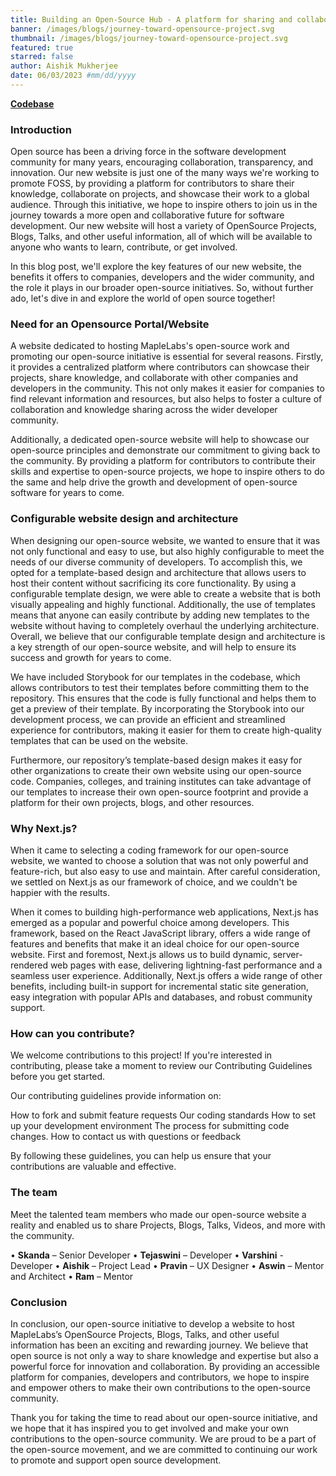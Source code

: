 ```yaml
---
title: Building an Open-Source Hub - A platform for sharing and collaboration
banner: /images/blogs/journey-toward-opensource-project.svg
thumbnail: /images/blogs/journey-toward-opensource-project.svg
featured: true
starred: false
author: Aishik Mukherjee
date: 06/03/2023 #mm/dd/yyyy
---
```


**[Codebase](https://github.com/maplelabs/FOSS-HUB-website.git)**

### Introduction

Open source has been a driving force in the software development community for many years, encouraging collaboration, transparency, and innovation. Our new website is just one of the many ways we're working to promote FOSS, by providing a platform for contributors to share their knowledge, collaborate on projects, and showcase their work to a global audience. Through this initiative, we hope to inspire others to join us in the journey towards a more open and collaborative future for software development. Our new website will host a variety of OpenSource Projects, Blogs, Talks, and other useful information, all of which will be available to anyone who wants to learn, contribute, or get involved. 

In this blog post, we'll explore the key features of our new website, the benefits it offers to companies, developers and the wider community, and the role it plays in our broader open-source initiatives. So, without further ado, let's dive in and explore the world of open source together!


### Need for an Opensource Portal/Website

A website dedicated to hosting MapleLabs's open-source work and promoting our open-source initiative is essential for several reasons. Firstly, it provides a centralized platform where contributors can showcase their projects, share knowledge, and collaborate with other companies and developers in the community. This not only makes it easier for companies to find relevant information and resources, but also helps to foster a culture of collaboration and knowledge sharing across the wider developer community. 

Additionally, a dedicated open-source website will help to showcase our open-source principles and demonstrate our commitment to giving back to the community. By providing a platform for contributors to contribute their skills and expertise to open-source projects, we hope to inspire others to do the same and help drive the growth and development of open-source software for years to come.

### Configurable website design and architecture

When designing our open-source website, we wanted to ensure that it was not only functional and easy to use, but also highly configurable to meet the needs of our diverse community of developers. To accomplish this, we opted for a template-based design and architecture that allows users to host their content without sacrificing its core functionality. By using a configurable template design, we were able to create a website that is both visually appealing and highly functional. Additionally, the use of templates means that anyone can easily contribute by adding new templates to the website without having to completely overhaul the underlying architecture. Overall, we believe that our configurable template design and architecture is a key strength of our open-source website, and will help to ensure its success and growth for years to come.

We have included Storybook for our templates in the codebase, which allows contributors to test their templates before committing them to the repository. This ensures that the code is fully functional and helps them to get a preview of their template. By incorporating the Storybook into our development process, we can provide an efficient and streamlined experience for contributors, making it easier for them to create high-quality templates that can be used on the website.

Furthermore, our repository’s template-based design makes it easy for other organizations to create their own website using our open-source code. Companies, colleges, and training institutes can take advantage of our templates to increase their own open-source footprint and provide a platform for their own projects, blogs, and other resources.


### Why Next.js?

When it came to selecting a coding framework for our open-source website, we wanted to choose a solution that was not only powerful and feature-rich, but also easy to use and maintain. After careful consideration, we settled on Next.js as our framework of choice, and we couldn't be happier with the results.

When it comes to building high-performance web applications, Next.js has emerged as a popular and powerful choice among developers. This framework, based on the React JavaScript library, offers a wide range of features and benefits that make it an ideal choice for our open-source website. First and foremost, Next.js allows us to build dynamic, server-rendered web pages with ease, delivering lightning-fast performance and a seamless user experience. Additionally, Next.js offers a wide range of other benefits, including built-in support for incremental static site generation, easy integration with popular APIs and databases, and robust community support. 


### How can you contribute?

We welcome contributions to this project! If you're interested in contributing, please take a moment to review our Contributing Guidelines before you get started.

Our contributing guidelines provide information on:

How to fork and submit feature requests
Our coding standards
How to set up your development environment
The process for submitting code changes.
How to contact us with questions or feedback


By following these guidelines, you can help us ensure that your contributions are valuable and effective.

### The team 

Meet the talented team members who made our open-source website a reality and enabled us to share Projects, Blogs, Talks, Videos, and more with the community.

•	**Skanda** – Senior Developer
•	**Tejaswini** – Developer
•	**Varshini** - Developer
•	**Aishik** – Project Lead
•	**Pravin** – UX Designer
•	**Aswin** – Mentor and Architect
•	**Ram** – Mentor

### Conclusion

In conclusion, our open-source initiative to develop a website to host MapleLabs’s OpenSource Projects, Blogs, Talks, and other useful information has been an exciting and rewarding journey. We believe that open source is not only a way to share knowledge and expertise but also a powerful force for innovation and collaboration. By providing an accessible platform for companies, developers and contributors, we hope to inspire and empower others to make their own contributions to the open-source community. 

Thank you for taking the time to read about our open-source initiative, and we hope that it has inspired you to get involved and make your own contributions to the open-source community. We are proud to be a part of the open-source movement, and we are committed to continuing our work to promote and support open source development.



